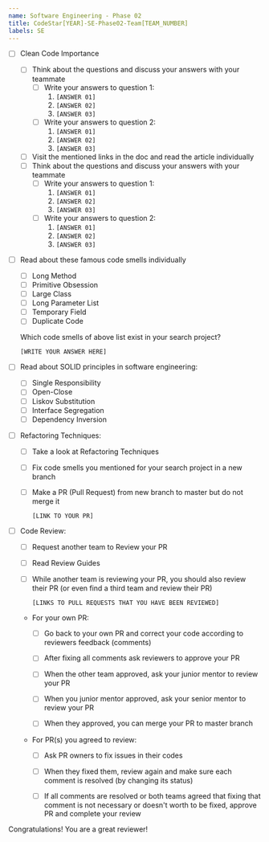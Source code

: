 ```yaml
---
name: Software Engineering - Phase 02
title: CodeStar[YEAR]-SE-Phase02-Team[TEAM_NUMBER]
labels: SE
---
```


-   [ ] Clean Code Importance

    -   [ ] Think about the questions and discuss your answers with your teammate
        -   [ ] Write your answers to question 1:
            1. `[ANSWER 01]`
            1. `[ANSWER 02]`
            1. `[ANSWER 03]`
        -   [ ] Write your answers to question 2:
            1. `[ANSWER 01]`
            1. `[ANSWER 02]`
            1. `[ANSWER 03]`
    -   [ ] Visit the mentioned links in the doc and read the article individually
    -   [ ] Think about the questions and discuss your answers with your teammate
        -   [ ] Write your answers to question 1:
            1. `[ANSWER 01]`
            1. `[ANSWER 02]`
            1. `[ANSWER 03]`
        -   [ ] Write your answers to question 2:
            1. `[ANSWER 01]`
            1. `[ANSWER 02]`
            1. `[ANSWER 03]`

-   [ ] Read about these famous code smells individually

    -   [ ] Long Method
    -   [ ] Primitive Obsession
    -   [ ] Large Class
    -   [ ] Long Parameter List
    -   [ ] Temporary Field
    -   [ ] Duplicate Code

    Which code smells of above list exist in your search project?

    `[WRITE YOUR ANSWER HERE]`

-   [ ] Read about SOLID principles in software engineering:

    -   [ ] Single Responsibility
    -   [ ] Open-Close
    -   [ ] Liskov Substitution
    -   [ ] Interface Segregation
    -   [ ] Dependency Inversion

-   [ ] Refactoring Techniques:

    -   [ ] Take a look at Refactoring Techniques
    -   [ ] Fix code smells you mentioned for your search project in a new branch
    -   [ ] Make a PR (Pull Request) from new branch to master but do not merge it

        `[LINK TO YOUR PR]`

-   [ ] Code Review:

    -   [ ] Request another team to Review your PR
    -   [ ] Read Review Guides
    -   [ ] While another team is reviewing your PR, you should also review their PR (or even find a third team and review their PR)

        `[LINKS TO PULL REQUESTS THAT YOU HAVE BEEN REVIEWED]`

    -   For your own PR:

        - [ ] Go back to your own PR and correct your code according to reviewers feedback (comments)

        - [ ] After fixing all comments ask reviewers to approve your PR

        - [ ] When the other team approved, ask your junior mentor to review your PR
        
        - [ ] When you junior mentor approved, ask your senior mentor to review your PR

        - [ ] When they approved, you can merge your PR to master branch

    -   For PR(s) you agreed to review:

        -   [ ] Ask PR owners to fix issues in their codes

        -   [ ] When they fixed them, review again and make sure each comment is resolved (by changing its status)

        -   [ ] If all comments are resolved or both teams agreed that fixing that comment is not necessary or doesn't worth to be fixed, approve PR and complete your review

Congratulations! You are a great reviewer!
